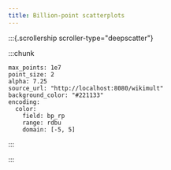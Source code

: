 ```yaml
---
title: Billion-point scatterplots
---
```


:::{.scrollership scroller-type="deepscatter"}

:::chunk


```api
max_points: 1e7
point_size: 2
alpha: 7.25
source_url: "http://localhost:8080/wikimult"
background_color: "#221133"
encoding:
  color: 
    field: bp_rp
    range: rdbu
    domain: [-5, 5]
```

:::


:::